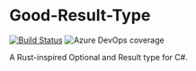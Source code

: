 # Good-Result-Type
[![Build Status](https://dev.azure.com/alexanderlmschmid/Good%20Result%20Type/_apis/build/status/AlexLeoSchmid.Good-Result-Type?branchName=master)](https://dev.azure.com/alexanderlmschmid/Good%20Result%20Type/_build/latest?definitionId=1&branchName=master)
![Azure DevOps coverage](https://img.shields.io/azure-devops/coverage/alexanderlmschmid/Good%20Result%20Type/1)

A Rust-inspired Optional and Result type for C#.
